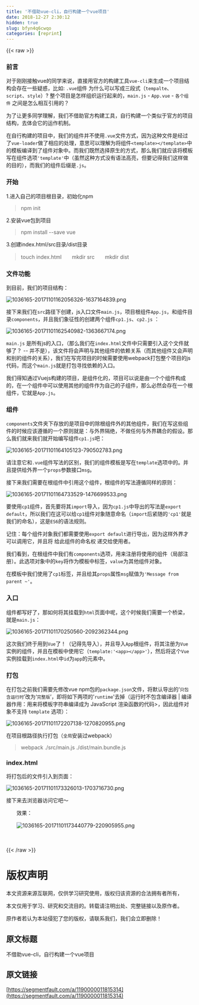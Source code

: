 ```yaml
---
title: '不借助vue-cli，自行构建一个vue项目' 
date: 2018-12-27 2:30:12
hidden: true
slug: bfyn4q6cwqo
categories: [reprint]
---
```


{{< raw >}}

                    
<h3 id="articleHeader0">前言</h3>
<p>对于刚刚接触vue的同学来说，直接用官方的构建工具<code>vue-cli</code>来生成一个项目结构会存在一些疑惑，比如: <code>.vue</code>组件 为什么可以写成三段式（<code>tempalte</code>、<code>script</code>、<code>style</code>）? 整个项目是怎样组织运行起来的，<code>main.js</code> - <code>App.vue</code> - <code>各个组件</code> 之间是怎么相互引用的？</p>
<p>为了让更多同学理解，我们不借助官方构建工具，自行构建一个类似于官方的项目结构，去体会它的运作机制。</p>
<p>在自行构建的项目中，我们的组件并不使用<code>.vue</code>文件方式，因为这种文件是经过了<code>vue-loader</code>做了相应的处理，意思可以理解为将组件<code>&lt;template&gt;&lt;/template&gt;</code>中的模板编译到了组件对象中。而我们既然选择原生的方式，那么我们就应该将模板写在组件选项<code>'template'</code>中（虽然这种方式没有语法高亮，但要记得我们这样做的目的），而我们的组件后缀是<code>.js</code>。</p>
<h3 id="articleHeader1">开始</h3>
<p>1.进入自己的项目根目录，初始化npm</p>
<blockquote><p>npm init</p></blockquote>
<p>2.安装vue包到项目</p>
<blockquote><p>npm install --save vue</p></blockquote>
<p>3.创建index.html/src目录/dist目录</p>
<blockquote><p>touch index.html　　mkdir src　　mkdir dist</p></blockquote>
<h3 id="articleHeader2">文件功能</h3>
<p>到目前，我们的项目结构：</p>
<p><span class="img-wrap"><img data-src="/img/bVXJLS?w=186&amp;h=172" src="https://static.alili.tech/img/bVXJLS?w=186&amp;h=172" alt="1036165-20171101162056326-1637164839.png" title="1036165-20171101162056326-1637164839.png" style="cursor: pointer; display: inline;"></span></p>
<p>接下来我们在<code>src</code>路径下创建，js入口文件<code>main.js</code>，项目根组件<code>App.js</code>，和组件目录<code>components</code>，并且我们象征性的创建两个组件<code>cp1.js</code>、<code>cp2.js</code> ：</p>
<p><span class="img-wrap"><img data-src="/img/bVXJL1?w=148&amp;h=123" src="https://static.alili.tech/img/bVXJL1?w=148&amp;h=123" alt="1036165-20171101162540982-1363667174.png" title="1036165-20171101162540982-1363667174.png" style="cursor: pointer; display: inline;"></span></p>
<p><code>main.js</code> 是所有js的入口，（那么我们在<code>index.html</code>文件中只需要引入这个文件就够了？ -- 并不是），该文件将会声明与其他组件的依赖关系（而其他组件又会声明和别的组件的关系），我们在写完项目的时候需要使用webpack打包整个项目的js代码，而这个<code>main.js</code>就是打包寻找依赖的入口。</p>
<p>我们得知通过Vuejs构建的项目，是组件化的，项目可以说是由一个个组件构成的，在一个组件中可以使用其他的组件作为自己的子组件，那么必然会存在一个根组件，它就是<code>App.js</code>。</p>
<h3 id="articleHeader3">组件</h3>
<p><code>components</code>文件夹下存放的是项目中的除根组件外的其他组件，我们在写这些组件的时候应该遵循的一个原则就是：与外界隔绝，不做任何与外界耦合的假设。那么我们就来我们就开始编写组件<code>cp1.js</code>吧：</p>
<p><span class="img-wrap"><img data-src="/img/bVXJL7?w=353&amp;h=171" src="https://static.alili.tech/img/bVXJL7?w=353&amp;h=171" alt="1036165-20171101164105123-790502783.png" title="1036165-20171101164105123-790502783.png" style="cursor: pointer; display: inline;"></span></p>
<p>请注意它和<code>.vue</code>组件写法的区别，我们的组件模板是写在<code>template</code>选项中的。并且提供给外界一个<code>props</code>参数接口<code>msg</code>。</p>
<p>接下来我们需要在根组件中引用这个组件，根组件的写法遵循同样的原则：</p>
<p><span class="img-wrap"><img data-src="/img/bVXJMk?w=481&amp;h=248" src="https://static.alili.tech/img/bVXJMk?w=481&amp;h=248" alt="1036165-20171101164733529-1476699533.png" title="1036165-20171101164733529-1476699533.png" style="cursor: pointer; display: inline;"></span></p>
<p>要使用<code>cp1</code>组件，首先要将其<code>import</code>导入，因为<code>cp1.js</code>中导出的写法是<code>export default</code>，所以我们在这可以给<code>cp1</code>组件对象随意命名（<code>import</code>后紧随的<code>'cp1'</code>就是我们的命名），这是<code>ES6</code>的语法规则。</p>
<p>记住：每个组件对象我们都需要使用<code>export default</code>进行导出，因为这样外界才可以调用它，并且将 给此组件的命名权 递交给使用者。</p>
<p>我们看到，在根组件中我们有<code>components</code>选项，用来注册将使用的组件（局部注册）。此选项对象中的<code>key</code>将作为模板中标签，<code>value</code>为其他组件对象。</p>
<p>在模板中我们使用了<code>cp1</code>标签，并且给其<code>props</code>属性<code>msg</code>赋值为<code>'Message from parent ~'</code>。</p>
<h3 id="articleHeader4">入口</h3>
<p>组件都写好了，那如何将其挂载到<code>html</code>页面中呢，这个时候我们需要一个桥梁，就是<code>main.js</code>：</p>
<p><span class="img-wrap"><img data-src="/img/bVXJMv?w=313&amp;h=178" src="https://static.alili.tech/img/bVXJMv?w=313&amp;h=178" alt="1036165-20171101170250560-2092362344.png" title="1036165-20171101170250560-2092362344.png" style="cursor: pointer; display: inline;"></span></p>
<p>这次我们终于用到<code>Vue</code>了！（记得先导入），并且导入<code>App</code>根组件，将其注册为<code>Vue</code>实例的组件，并且在模板中使用它（<code>template:'&lt;app&gt;&lt;/app&gt;'</code>），然后将这个<code>Vue</code>实例挂载到<code>index.html</code>中<code>id</code>为<code>app</code>的元素中。</p>
<h3 id="articleHeader5">打包</h3>
<p>在打包之前我们需要先修改vue npm包的<code>package.json</code>文件，将默认导出的‘<code>只包含运行时</code>’改为‘<code>完整版</code>’，即将如下两项的'<code>runtime</code>'去掉（运行时不包含编译器 | 编译器作用：用来将模板字符串编译成为 JavaScript 渲染函数的代码&gt;，因此组件对象不支持 <code>template</code> 选项）：</p>
<p><span class="img-wrap"><img data-src="/img/bVXJQP?w=282&amp;h=43" src="https://static.alili.tech/img/bVXJQP?w=282&amp;h=43" alt="1036165-20171101172207138-1270820955.png" title="1036165-20171101172207138-1270820955.png" style="cursor: pointer; display: inline;"></span></p>
<p>在项目根路径执行打包（<code>全局</code>安装过webpack）</p>
<blockquote><p>webpack ./src/main.js ./dist/main.bundle.js</p></blockquote>
<h3 id="articleHeader6">index.html</h3>
<p>将打包后的文件引入到页面：</p>
<p><span class="img-wrap"><img data-src="/img/bVXJMC?w=451&amp;h=211" src="https://static.alili.tech/img/bVXJMC?w=451&amp;h=211" alt="1036165-20171101173326013-1703716730.png" title="1036165-20171101173326013-1703716730.png" style="cursor: pointer; display: inline;"></span></p>
<p>接下来去浏览器访问它吧～</p>
<p>　　效果：</p>
<p>　　<span class="img-wrap"><img data-src="/img/bVXJMQ?w=251&amp;h=152" src="https://static.alili.tech/img/bVXJMQ?w=251&amp;h=152" alt="1036165-20171101173440779-220905955.png" title="1036165-20171101173440779-220905955.png" style="cursor: pointer; display: inline;"></span></p>
<p>　　</p>

                
{{< /raw >}}

# 版权声明
本文资源来源互联网，仅供学习研究使用，版权归该资源的合法拥有者所有，

本文仅用于学习、研究和交流目的。转载请注明出处、完整链接以及原作者。

原作者若认为本站侵犯了您的版权，请联系我们，我们会立即删除！

## 原文标题
不借助vue-cli，自行构建一个vue项目

## 原文链接
[https://segmentfault.com/a/1190000011815314](https://segmentfault.com/a/1190000011815314)

